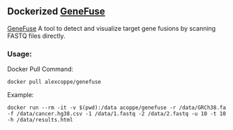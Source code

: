 ## Dockerized  [GeneFuse](https://github.com/OpenGene/GeneFuse/tree/master)

[GeneFuse](https://github.com/OpenGene/GeneFuse/tree/master?tab=readme-ov-file) A tool to detect and visualize target gene fusions by scanning FASTQ files directly.

### Usage:

Docker Pull Command:

```
docker pull alexcoppe/genefuse
```

Example:

```
docker run --rm -it -v $(pwd):/data acoppe/genefuse -r /data/GRCh38.fa -f /data/cancer.hg38.csv -1 /data/1.fastq -2 /data/2.fastq -u 10 -t 10 -h /data/results.html
```
